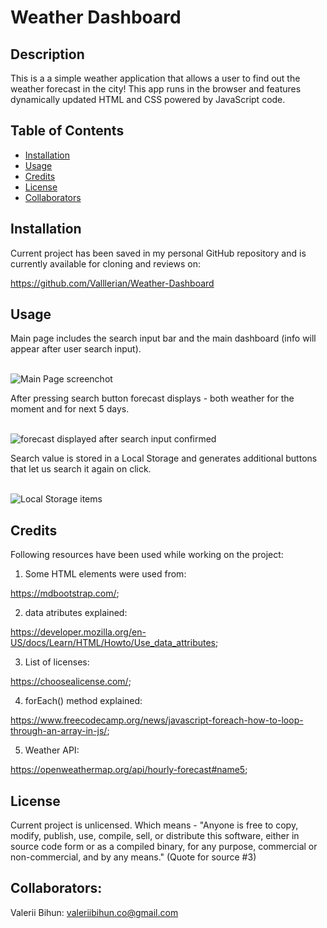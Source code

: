 # Weather Dashboard
 
## Description

This is a a simple weather application that allows a user to find out the weather forecast in the city!
This app runs in the browser and features dynamically updated HTML and CSS powered by JavaScript code.


## Table of Contents
- [Installation](#installation)
- [Usage](#usage)
- [Credits](#credits)
- [License](#license)
- [Collaborators](#Collaborators)



## Installation
Current project has been saved in my personal GitHub repository and is currently available for cloning and reviews on:

https://github.com/Valllerian/Weather-Dashboard

## Usage

Main page includes the search input bar and the main dashboard (info will appear after user search input).


<br>
<img alt="Main Page screenchot" src="assets/image1.jpg" />
<br>

After pressing search button forecast displays - both weather for the moment and for next 5 days.

<br>
<img alt="forecast displayed after search input confirmed" src="assets/image2.jpg" />
<br>

Search value is stored in a Local Storage and generates additional buttons that let us search it again on click.

<br>
<img alt="Local Storage items" src="assets/image3.jpg" />
<br>




## Credits
Following resources  have been used while working on the project:

1) Some HTML elements were used from:

https://mdbootstrap.com/;


2) data atributes explained:

https://developer.mozilla.org/en-US/docs/Learn/HTML/Howto/Use_data_attributes;


3) List of licenses:

 https://choosealicense.com/;

4) forEach() method explained:

https://www.freecodecamp.org/news/javascript-foreach-how-to-loop-through-an-array-in-js/;

5) Weather API:

https://openweathermap.org/api/hourly-forecast#name5;


## License
Current project is unlicensed. Which means - "Anyone is free to copy, modify, publish, use, compile, sell, or
distribute this software, either in source code form or as a compiled
binary, for any purpose, commercial or non-commercial, and by any
means." (Quote for source #3)


## Collaborators:

Valerii Bihun: valeriibihun.co@gmail.com
